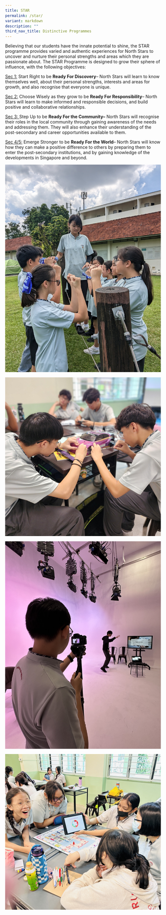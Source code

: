 ```yaml
---
title: STAR
permalink: /star/
variant: markdown
description: ""
third_nav_title: Distinctive Programmes
---
```

Believing that our students have the innate potential to shine, the STAR programme provides varied and authentic experiences for North Stars to uncover and nurture their personal strengths and areas which they are passionate about. The STAR Programme is designed to grow their sphere of influence, with the following objectives: 

<u>Sec 1:</u> Start Right to be **Ready For Discovery**– North Stars will learn to know themselves well, about their personal strengths, interests and areas for growth, and also recognise that everyone is unique.

<u>Sec 2:</u>  Choose Wisely as they grow to be **Ready For Responsibility**– North Stars will learn to make informed and responsible decisions, and build positive and collaborative relationships.

<u>Sec 3: </u> Step Up to be **Ready For the Community–** North Stars will recognise their roles in the local community through gaining awareness of the needs and addressing them. They will also enhance their understanding of the post-secondary and career opportunities available to them.

<u>Sec 4/5:</u>  Emerge Stronger to be **Ready For the World**– North Stars will know how they can make a positive difference to others by preparing them to enter the post-secondary institutions, and by gaining knowledge of the developments in Singapore and beyond.

![Sec 1 Outdoor Adventure Learning](/images/2023%20Distinctive%20Programmes/STAR/Sec_1_Outdoor_Adventure_Learning.jpg)

![](/images/2024%20Compassvale%20Experience/6a_STAR__replace_last_3_images.jpg)

![](/images/2024%20Compassvale%20Experience/6b_STAR__replace_last_3_images.jpg)

![](/images/2024%20Compassvale%20Experience/6c___replace_last_3_STAR_images.jpg)
